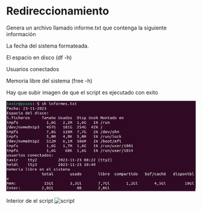 # Redireccionamiento
Genera un archivo llamado informe.txt que contenga la siguiente información

La fecha del sistema formateada.

El espacio en disco (df -h)

Usuarios conectados

Memoria libre del sistema (free -h)

Hay que subir imagen de que el script es ejecutado con exito 

![script](/img/script.png)

Interior de el script
![script](/img/)


